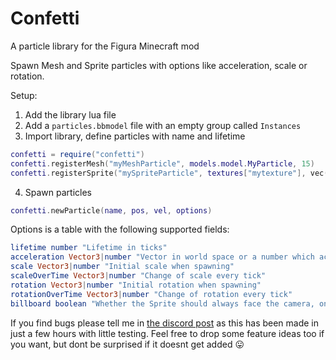 # Confetti

A particle library for the Figura Minecraft mod

Spawn Mesh and Sprite particles with options like acceleration, scale or rotation.

Setup:
1) Add the library lua file
2) Add a `particles.bbmodel` file with an empty group called `Instances`
3) Import library, define particles with name and lifetime
```lua
confetti = require("confetti")
confetti.registerMesh("myMeshParticle", models.model.MyParticle, 15)
confetti.registerSprite("mySpriteParticle", textures["mytexture"], vec(0,0,5,5), 10)
```
4) Spawn particles
```lua
confetti.newParticle(name, pos, vel, options)
```
Options is a table with the following supported fields:
```elm
lifetime number "Lifetime in ticks"
acceleration Vector3|number "Vector in world space or a number which accelerates forwards (positive) or backwards (negative) in the current movement direction"
scale Vector3|number "Initial scale when spawning"
scaleOverTime Vector3|number "Change of scale every tick"
rotation Vector3|number "Initial rotation when spawning"
rotationOverTime Vector3|number "Change of rotation every tick"
billboard boolean "Whether the Sprite should always face the camera, only affects Sprite particles"
```
If you find bugs please tell me in [the discord post](https://discord.com/channels/1129805506354085959/1132326640718970990/1132326640718970990) as this has been made in just a few hours with little testing. Feel free to drop some feature ideas too if you want, but dont be surprised if it doesnt get added :stuck_out_tongue: 
